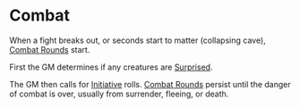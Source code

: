 # Combat

When a fight breaks out, or seconds start to matter (collapsing cave), [Combat Rounds](../Core%20Procedures/Round.md#Combat%20Round) start.

First the GM determines if any creatures are [Surprised](../Conditions/Surprised.md).

The GM then calls for [Initiative](Initiative.md) rolls. [Combat Rounds](../Core%20Procedures/Round.md#Combat%20Round) persist until the danger of combat is over, usually from surrender, fleeing, or death.
